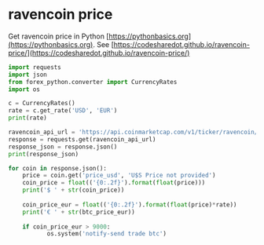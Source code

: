 # ravencoin price

Get ravencoin price in Python [https://pythonbasics.org](https://pythonbasics.org).
See [https://codesharedot.github.io/ravencoin-price/](https://codesharedot.github.io/ravencoin-price/)

```python
import requests
import json
from forex_python.converter import CurrencyRates
import os

c = CurrencyRates()
rate = c.get_rate('USD', 'EUR') 
print(rate)

ravencoin_api_url = 'https://api.coinmarketcap.com/v1/ticker/ravencoin/'
response = requests.get(ravencoin_api_url)
response_json = response.json()
print(response_json)

for coin in response.json():
    price = coin.get('price_usd', 'U$S Price not provided')
    coin_price = float(('{0:.2f}').format(float(price)))
    print('$ ' + str(coin_price))
    
    coin_price_eur = float(('{0:.2f}').format(float(price)*rate))   
    print('€ ' + str(btc_price_eur))
    
    if coin_price_eur > 9000:
           os.system('notify-send trade btc')
           
```
